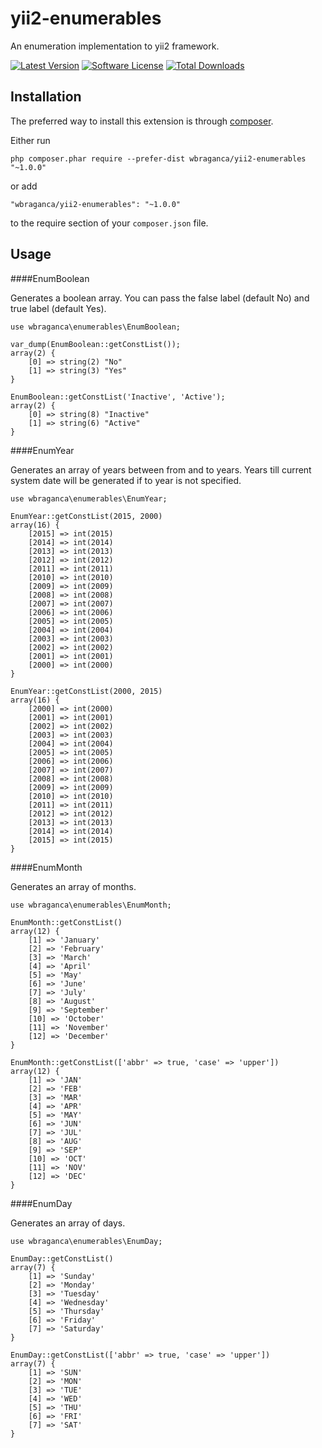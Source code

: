yii2-enumerables
================

An enumeration implementation to yii2 framework.

[![Latest Version](https://img.shields.io/github/release/wbraganca/yii2-enumerables.svg?style=flat-square)](https://github.com/wbraganca/yii2-enumerables/releases)
[![Software License](http://img.shields.io/badge/license-BSD3-brightgreen.svg?style=flat-square)](LICENSE.md)
[![Total Downloads](https://img.shields.io/packagist/dt/wbraganca/yii2-enumerables.svg?style=flat-square)](https://packagist.org/packages/wbraganca/yii2-enumerables)


Installation
------------

The preferred way to install this extension is through [composer](http://getcomposer.org/download/).

Either run

```
php composer.phar require --prefer-dist wbraganca/yii2-enumerables "~1.0.0"
```

or add

```
"wbraganca/yii2-enumerables": "~1.0.0"
```

to the require section of your `composer.json` file.


Usage
-----
####EnumBoolean

Generates a boolean array. You can pass the false label (default No) and true label (default Yes).

```
use wbraganca\enumerables\EnumBoolean;

var_dump(EnumBoolean::getConstList());
array(2) {
    [0] => string(2) "No"
    [1] => string(3) "Yes"
}

EnumBoolean::getConstList('Inactive', 'Active');
array(2) {
    [0] => string(8) "Inactive"
    [1] => string(6) "Active"
}

```

####EnumYear

Generates an array of years between from and to years. Years till current system date will be generated if to year is not specified.

```
use wbraganca\enumerables\EnumYear;

EnumYear::getConstList(2015, 2000)
array(16) {
    [2015] => int(2015)
    [2014] => int(2014)
    [2013] => int(2013)
    [2012] => int(2012)
    [2011] => int(2011)
    [2010] => int(2010)
    [2009] => int(2009)
    [2008] => int(2008)
    [2007] => int(2007)
    [2006] => int(2006)
    [2005] => int(2005)
    [2004] => int(2004)
    [2003] => int(2003)
    [2002] => int(2002)
    [2001] => int(2001)
    [2000] => int(2000)
}
```

```
EnumYear::getConstList(2000, 2015)
array(16) {
    [2000] => int(2000)
    [2001] => int(2001)
    [2002] => int(2002)
    [2003] => int(2003)
    [2004] => int(2004)
    [2005] => int(2005)
    [2006] => int(2006)
    [2007] => int(2007)
    [2008] => int(2008)
    [2009] => int(2009)
    [2010] => int(2010)
    [2011] => int(2011)
    [2012] => int(2012)
    [2013] => int(2013)
    [2014] => int(2014)
    [2015] => int(2015)
}

```

####EnumMonth

Generates an array of months.

```
use wbraganca\enumerables\EnumMonth;

EnumMonth::getConstList()
array(12) {
    [1] => 'January'
    [2] => 'February'
    [3] => 'March'
    [4] => 'April'
    [5] => 'May'
    [6] => 'June'
    [7] => 'July'
    [8] => 'August'
    [9] => 'September'
    [10] => 'October'
    [11] => 'November'
    [12] => 'December'
}
```

```
EnumMonth::getConstList(['abbr' => true, 'case' => 'upper'])
array(12) {
    [1] => 'JAN'
    [2] => 'FEB'
    [3] => 'MAR'
    [4] => 'APR'
    [5] => 'MAY'
    [6] => 'JUN'
    [7] => 'JUL'
    [8] => 'AUG'
    [9] => 'SEP'
    [10] => 'OCT'
    [11] => 'NOV'
    [12] => 'DEC'
}

```


####EnumDay

Generates an array of days.

```
use wbraganca\enumerables\EnumDay;

EnumDay::getConstList()
array(7) {
    [1] => 'Sunday'
    [2] => 'Monday'
    [3] => 'Tuesday'
    [4] => 'Wednesday'
    [5] => 'Thursday'
    [6] => 'Friday'
    [7] => 'Saturday'
}
```

```
EnumDay::getConstList(['abbr' => true, 'case' => 'upper'])
array(7) {
    [1] => 'SUN'
    [2] => 'MON'
    [3] => 'TUE'
    [4] => 'WED'
    [5] => 'THU'
    [6] => 'FRI'
    [7] => 'SAT'
}

```
